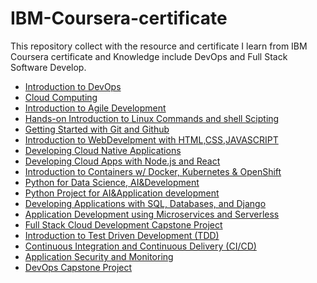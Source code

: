 # IBM-Coursera-certificate
This repository collect with the resource and certificate I learn from IBM Coursera certificate and Knowledge include DevOps and Full Stack Software Develop.

* [Introduction to DevOps](https://github.com/pingchihwang512/IBM-Coursera-certificate/tree/main/1_Introduction%20to%20DevOps)
* [Cloud Computing](https://github.com/pingchihwang512/IBM-Coursera-certificate/tree/main/2_Cloud%20Computing)
* [Introduction to Agile Development]()
* [Hands-on Introduction to Linux Commands and shell Scipting]()
* [Getting Started with Git and Github]()
* [Introduction to WebDevelpment with HTML,CSS,JAVASCRIPT]()
* [Developing Cloud Native Applications]()
* [Developing Cloud Apps with Node.js and React]()
* [Introduction to Containers w/ Docker, Kubernetes & OpenShift]()
* [Python for Data Science, AI&Development]()
* [Python Project for AI&Application development]()
* [Developing Applications with SQL, Databases, and Django]()
* [Application Development using Microservices and Serverless]()
* [Full Stack Cloud Development Capstone Project]()
* [Introduction to Test Driven Development (TDD)]()
* [Continuous Integration and Continuous Delivery (CI/CD)]()
* [Application Security and Monitoring]()
* [DevOps Capstone Project]()
